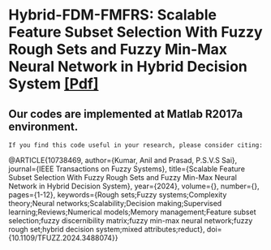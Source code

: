 # Hybrid-FDM-FMFRS: Scalable Feature Subset Selection With Fuzzy Rough Sets and Fuzzy Min-Max Neural Network in Hybrid Decision System [[Pdf]](https://1drv.ms/b/s!Ard6zC4cx2hlniNUROuwaZDb1eT6?e=Fpqipj)

## Our codes are implemented at Matlab R2017a environment. 

    If you find this code useful in your research, please consider citing:

  @ARTICLE{10738469,
  author={Kumar, Anil and Prasad, P.S.V.S Sai},
  journal={IEEE Transactions on Fuzzy Systems}, 
  title={Scalable Feature Subset Selection With Fuzzy Rough Sets and Fuzzy Min-Max Neural Network in Hybrid Decision System}, 
  year={2024},
  volume={},
  number={},
  pages={1-12},
  keywords={Rough sets;Fuzzy systems;Complexity theory;Neural networks;Scalability;Decision making;Supervised learning;Reviews;Numerical models;Memory management;Feature subset selection;fuzzy discernibility matrix;fuzzy min-max neural network;fuzzy rough set;hybrid decision system;mixed attributes;reduct},
  doi={10.1109/TFUZZ.2024.3488074}}
